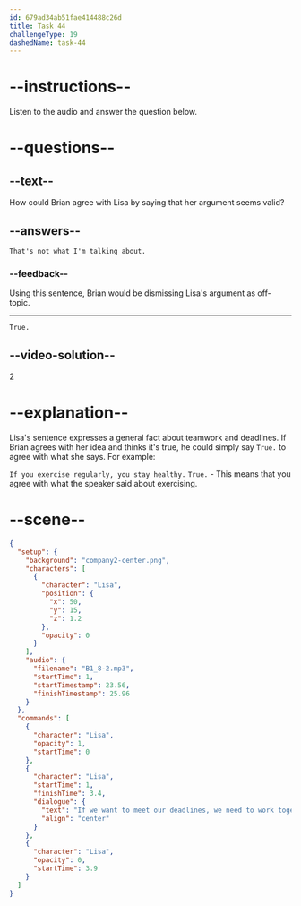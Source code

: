 ```yaml
---
id: 679ad34ab51fae414488c26d
title: Task 44
challengeType: 19
dashedName: task-44
---
```


<!-- (Audio) Lisa: If we want to meet our deadlines, we need to work together. -->

<!-- SPEAKING -->

# --instructions--

Listen to the audio and answer the question below.

# --questions--

## --text--

How could Brian agree with Lisa by saying that her argument seems valid?

## --answers--

`That's not what I'm talking about.`

### --feedback--

Using this sentence, Brian would be dismissing Lisa's argument as off-topic.

---

`True.`

## --video-solution--

2

# --explanation--

Lisa's sentence expresses a general fact about teamwork and deadlines. If Brian agrees with her idea and thinks it's true, he could simply say `True.` to agree with what she says. For example:

`If you exercise regularly, you stay healthy.` `True.` - This means that you agree with what the speaker said about exercising.

# --scene--

```json
{
  "setup": {
    "background": "company2-center.png",
    "characters": [
      {
        "character": "Lisa",
        "position": {
          "x": 50,
          "y": 15,
          "z": 1.2
        },
        "opacity": 0
      }
    ],
    "audio": {
      "filename": "B1_8-2.mp3",
      "startTime": 1,
      "startTimestamp": 23.56,
      "finishTimestamp": 25.96
    }
  },
  "commands": [
    {
      "character": "Lisa",
      "opacity": 1,
      "startTime": 0
    },
    {
      "character": "Lisa",
      "startTime": 1,
      "finishTime": 3.4,
      "dialogue": {
        "text": "If we want to meet our deadlines, we need to work together.",
        "align": "center"
      }
    },
    {
      "character": "Lisa",
      "opacity": 0,
      "startTime": 3.9
    }
  ]
}
```
